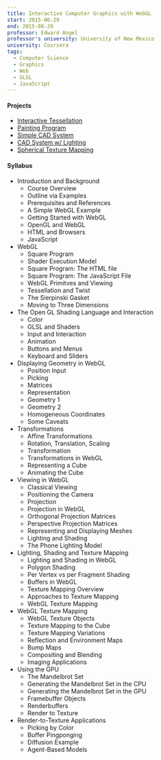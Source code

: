 ```yaml
---
title: Interactive Computer Graphics with WebGL
start: 2015-06-29
end: 2015-08-29
professor: Edward Angel
professor's university: University of New Mexico
university: Coursera
tags:
  - Computer Science
  - Graphics
  - Web
  - GLSL
  - JavaScript
---
```

#### Projects
* [Interactive Tessellation](/static/coursera-webgl/week2/gasket2.html)
* [Painting Program](/static/coursera-webgl/week4/painter.html)
* [Simple CAD System](/static/coursera-webgl/assignment3/cad.html)
* [CAD System w/ Lighting](/static/coursera-webgl/assignment4/cad.html)
* [Spherical Texture Mapping](/static/coursera-webgl/assignment5/globe.html)

#### Syllabus
- Introduction and Background
  - Course Overview
  - Outline via Examples
  - Prerequisites and References
  - A Simple WebGL Example
  - Getting Started with WebGL
  - OpenGL and WebGL
  - HTML and Browsers
  - JavaScript
- WebGL
  - Square Program
  - Shader Execution Model
  - Square Program: The HTML file
  - Square Program: The JavaScript File
  - WebGL Primitves and Viewing
  - Tessellation and Twist
  - The Sierpinski Gasket
  - Moving to Three Dimensions
- The Open GL Shading Language and Interaction
  - Color
  - GLSL and Shaders
  - Input and Interaction
  - Animation
  - Buttons and Menus
  - Keyboard and Sliders
- Displaying Geometry in WebGL
  - Position Input
  - Picking
  - Matrices
  - Representation
  - Geometry 1
  - Geometry 2
  - Homogeneous Coordinates
  - Some Caveats
- Transformations
  - Affine Transformations
  - Rotation, Translation, Scaling
  - Transformation
  - Transformations in WebGL
  - Representing a Cube
  - Animating the Cube
- Viewing in WebGL
  - Classical Viewing
  - Positioning the Camera
  - Projection
  - Projection in WebGL
  - Orthogonal Projection Matrices
  - Perspective Projection Matrices
  - Representing and Displaying Meshes
  - Lighting and Shading
  - The Phone Lighting Model
- Lighting,  Shading and Texture Mapping
  - Lighting and Shading in WebGL
  - Polygon Shading
  - Per Vertex vs per Fragment Shading
  - Buffers in WebGL
  - Texture Mapping Overview
  - Approaches to Texture Mapping
  - WebGL Texture Mapping
- WebGL Texture Mapping
  - WebGL Texture Objects
  - Texture Mapping to the Cube
  - Texture Mapping Variations
  - Reflection and Environment Maps
  - Bump Maps
  - Compositing and Blending
  - Imaging Applications
- Using the GPU
  - The Mandelbrot Set
  - Generating the Mandelbrot Set in the CPU
  - Generating the Mandelbrot Set in the GPU
  - Framebuffer Objects
  - Renderbuffers
  - Render to Texture
- Render-to-Texture Applications
  - Picking by Color
  - Buffer Pingponging
  - Diffusion Example
  - Agent-Based Models
